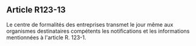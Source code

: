 Article R123-13
----
Le centre de formalités des entreprises transmet le jour même aux organismes
destinataires compétents les notifications et les informations mentionnées à
l'article R. 123-1.
